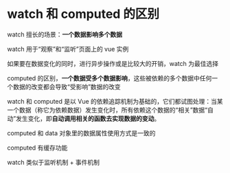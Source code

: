 # watch 和 computed 的区别

watch 擅长的场景：**一个数据影响多个数据**

watch 用于“观察”和“监听”页面上的 vue 实例

如果要在数据变化的同时，进行异步操作或是比较大的开销，watch 为最佳选择

computed 的区别，**一个数据受多个数据影响**，这些被依赖的多个数据中任何一个数据的改变都会导致“受影响”数据的改变


watch 和 computed 是以 Vue 的依赖追踪机制为基础的，它们都试图处理：当某一个数据（称它为依赖数据）发生变化时，所有依赖这个数据的“相关”数据“自动”发生变化，即**自动调用相关的函数去实现数据的变动**。

computed 和 data 对象里的数据属性使用方式是一致的

computed 有缓存功能

watch 类似于监听机制 + 事件机制

